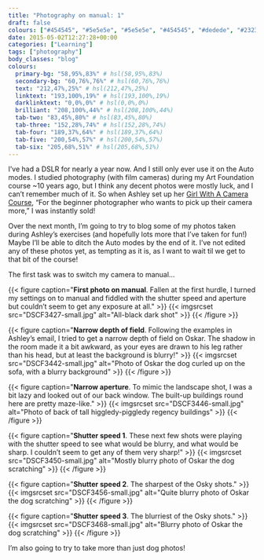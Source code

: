 ```yaml
---
title: "Photography on manual: 1"
draft: false
colours: ["#454545", "#5e5e5e", "#5e5e5e", "#454545", "#dedede", "#232323", "#dedede"]
date: 2015-05-02T12:27:28+00:00
categories: ["Learning"]
tags: ["photography"]
body_classes: "blog"
colours:
  primary-bg: "58,95%,83%" # hsl(58,95%,83%)
  secondary-bg: "60,76%,76%" # hsl(60,76%,76%)
  text: "212,47%,25%" # hsl(212,47%,25%)
  linktext: "193,100%,19%" # hsl(193,100%,19%)
  darklinktext: "0,0%,0%" # hsl(0,0%,0%)
  brilliant: "208,100%,44%" # hsl(208,100%,44%)
  tab-two: "83,45%,80%" # hsl(83,45%,80%)
  tab-three: "152,28%,74%" # hsl(152,28%,74%)
  tab-four: "189,37%,64%" # hsl(189,37%,64%)
  tab-five: "200,54%,57%" # hsl(200,54%,57%)
  tab-six: "205,68%,51%" # hsl(205,68%,51%)
---
```


I’ve had a DSLR for nearly a year now. And I still only ever use it on the Auto modes. I studied photography (with film cameras) during my Art Foundation course ~10 years ago, but I think any decent photos were mostly luck, and I can’t remember much of it. So when Ashley set up her [Girl With A Camera Course](http://girlwithacamera.co.uk/courses/), “For the beginner photographer who wants to pick up their camera more,” I was instantly sold!

Over the next month, I’m going to try to blog some of my photos taken during Ashley’s exercises (and hopefully lots more that I’ve taken for fun!) Maybe I’ll be able to ditch the Auto modes by the end of it. I’ve not edited any of these photos yet, as tempting as it is, as I want to wait til we get to that bit of the course!

The first task was to switch my camera to manual…

{{< figure caption="**First photo on manual**. Fallen at the first hurdle, I turned my settings on to manual and fiddled with the shutter speed and aperture but couldn’t seem to get any exposure at all." >}}
  {{< imgsrcset src="DSCF3427-small.jpg" alt="All-black dark shot" >}}
{{< /figure >}}

{{< figure caption="**Narrow depth of field**. Following the examples in Ashley’s email, I tried to get a narrow depth of field on Oskar. The shadow in the room made it a bit awkward, as your eyes are drawn to his leg rather than his head, but at least the background is blurry!" >}}
  {{< imgsrcset src="DSCF3442-small.jpg" alt="Photo of Oskar the dog curled up on the sofa, with a blurry background" >}}
{{< /figure >}}

{{< figure caption="**Narrow aperture**. To mimic the landscape shot, I was a bit lazy and looked out of our back window. The built-up buildings round here are pretty maze-like." >}}
  {{< imgsrcset src="DSCF3446-small.jpg" alt="Photo of back of tall higgledy-piggledy regency buildings" >}}
{{< /figure >}}

{{< figure caption="**Shutter speed 1**. These next few shots were playing with the shutter speed to see what would be blurry, and what would be sharp. I couldn’t seem to get any of them very sharp!" >}}
  {{< imgsrcset src="DSCF3450-small.jpg" alt="Mostly blurry photo of Oskar the dog scratching" >}}
{{< /figure >}}

{{< figure caption="**Shutter speed 2**. The sharpest of the Osky shots." >}}
  {{< imgsrcset src="DSCF3456-small.jpg" alt="Quite blurry photo of Oskar the dog scratching" >}}
{{< /figure >}}

{{< figure caption="**Shutter speed 3**. The blurriest of the Osky shots." >}}
  {{< imgsrcset src="DSCF3468-small.jpg" alt="Blurry photo of Oskar the dog scratching" >}}
{{< /figure >}}

I’m also going to try to take more than just dog photos!

	